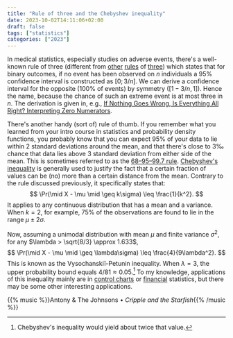 ```yaml
---
title: "Rule of three and the Chebyshev inequality"
date: 2023-10-02T14:11:06+02:00
draft: false
tags: ["statistics"]
categories: ["2023"]
---
```


In medical statistics, especially studies on adverse events, there's a well-known rule of three (different from [other](<https://en.wikipedia.org/wiki/Rule_of_three_(writing)>) [rules](https://en.wikipedia.org/wiki/Cross-multiplication#Rule_of_three) of [three](https://pubmed.ncbi.nlm.nih.gov/34061563/)) which states that for binary outcomes, if no event has been observed on $n$ individuals a 95% confidence interval is constructed as $[0; 3/n]$. We can derive a confidence interval for the opposite (100% of events) by symmetry ($[1−3/n,1]$). Hence the name, because the chance of such an extreme event is at most three in $n$. The derivation is given in, e.g., [If Nothing Goes Wrong, Is Everything All Right? Interpreting Zero Numerators](http://www.med.mcgill.ca/epidemiology/hanley/tmp/Proportion/zero_numerator.pdf).

There's another handy (sort of) rule of thumb. If you remember what you learned from your intro course in statistics and probability density functions, you probably know that you can expect 95% of your data to lie within 2 standard deviations around the mean, and that there's close to 3‰ chance that data lies above 3 standard deviation from either side of the mean. This is sometimes referred to as the [68–95–99.7 rule](https://en.wikipedia.org/wiki/68%E2%80%9395%E2%80%9399.7_rule). [Chebyshev's inequality](https://en.wikipedia.org/wiki/Chebyshev%27s_inequality) is generally used to justify the fact that a certain fraction of values can be (no) more than a certain distance from the mean. Contrary to the rule discussed previously, it specifically states that: $$ \Pr(\mid X - \mu \mid \geq k\sigma) \leq \frac{1}{k^2}. $$ It applies to any continuous distribution that has a mean and a variance. When $k=2$, for example, 75% of the observations are found to lie in the range $\mu\pm 2\sigma$.

Now, assuming a unimodal distribution with mean $\mu$ and finite variance $\sigma^2$, for any $\lambda > \sqrt{8/3} \approx 1.633$, $$ \Pr(\mid X - \mu \mid \geq \lambda\sigma) \leq \frac{4}{9\lambda^2}. $$ This is known as the Vysochanskiï-Petunin inequality. When $\lambda = 3$, the upper probability bound equals $4/81 \approx 0.05$.[^1] To my knowledge, applications of this inequality mainly are in [control charts](https://www.wikidoc.org/index.php/Control_chart) or [financial](https://www.sciencedirect.com/science/article/abs/pii/S0377221721001545) statistics, but there may be some other interesting applications.

{{% music %}}Antony & The Johnsons • _Cripple and the Starfish_{{% /music %}}

[^1]: Chebyshev's inequality would yield about twice that value.
